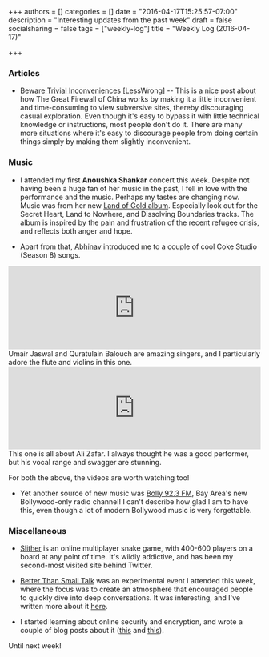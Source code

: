 +++
authors = []
categories = []
date = "2016-04-17T15:25:57-07:00"
description = "Interesting updates from the past week"
draft = false
socialsharing = false
tags = ["weekly-log"]
title = "Weekly Log (2016-04-17)"

+++

### Articles
- [Beware Trivial Inconveniences](http://lesswrong.com/lw/f1/beware_trivial_inconveniences/) [LessWrong] -- This is a nice post about how The Great Firewall of China works by making it a little inconvenient and time-consuming to view subversive sites, thereby discouraging casual exploration. Even though it's easy to bypass it with little technical knowledge or instructions, most people don't do it. There are many more situations where it's easy to discourage people from doing certain things simply by making them slightly inconvenient.

### Music
- I attended my first **Anoushka Shankar** concert this week. Despite not having been a huge fan of her music in the past, I fell in love with the performance and the music. Perhaps my tastes are changing now. Music was from her new [Land of Gold album](https://www.youtube.com/watch?v=sVd3o9OuyxM&list=PLGjLVtehjLeV_z6twUDRKzDkJFhzYbXIV). Especially look out for the Secret Heart, Land to Nowhere, and Dissolving Boundaries tracks. The album is inspired by the pain and frustration of the recent refugee crisis, and reflects both anger and hope.

- Apart from that, [Abhinav](https://twitter.com/Equivalnce) introduced me to a couple of cool Coke Studio (Season 8) songs.

<iframe width="100%" height="166" scrolling="no" frameborder="no" src="https://w.soundcloud.com/player/?url=https%3A//api.soundcloud.com/tracks/220247852&amp;color=ff5500&amp;auto_play=false&amp;hide_related=false&amp;show_comments=true&amp;show_user=true&amp;show_reposts=false"></iframe>
Umair Jaswal and Quratulain Balouch are amazing singers, and I particularly adore the flute and violins in this one.

<iframe width="100%" height="166" scrolling="no" frameborder="no" src="https://w.soundcloud.com/player/?url=https%3A//api.soundcloud.com/tracks/220248535&amp;color=ff5500&amp;auto_play=false&amp;hide_related=false&amp;show_comments=true&amp;show_user=true&amp;show_reposts=false"></iframe>
This one is all about Ali Zafar. I always thought he was a good performer, but his vocal range and swagger are stunning.

For both the above, the videos are worth watching too!

- Yet another source of new music was [Bolly 92.3 FM](http://bolly923fm.com/), Bay Area's new Bollywood-only radio channel! I can't describe how glad I am to have this, even though a lot of modern Bollywood music is very forgettable.

### Miscellaneous
- [Slither](http://slither.io/) is an online multiplayer snake game, with 400-600 players on a board at any point of time. It's wildly addictive, and has been my second-most visited site behind Twitter.

- [Better Than Small Talk](http://www.betterthansmalltalk.com/#end-small-talk) was an experimental event I attended this week, where the focus was to create an atmosphere that encouraged people to quickly dive into deep conversations. It was interesting, and I've written more about it [here](/blog/better-than-small-talk).

- I started learning about online security and encryption, and wrote a couple of blog posts about it ([this](/blog/playing-with-keybase-io) and [this](/blog/signing-git-commits-gpg)).

Until next week!